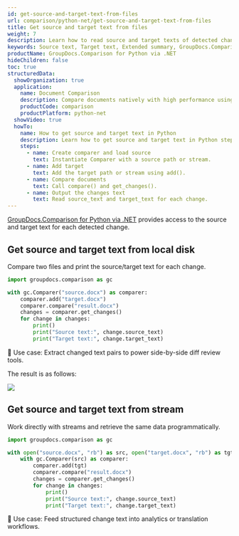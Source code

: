 ```yaml
---
id: get-source-and-target-text-from-files
url: comparison/python-net/get-source-and-target-text-from-files
title: Get source and target text from files
weight: 7
description: Learn how to read source and target texts of detected changes using GroupDocs.Comparison for Python via .NET.
keywords: Source text, Target text, Extended summary, GroupDocs.Comparison Python
productName: GroupDocs.Comparison for Python via .NET
hideChildren: false
toc: true
structuredData:
  showOrganization: true
  application:
    name: Document Comparison
    description: Compare documents natively with high performance using Python and GroupDocs.Comparison for Python via .NET
    productCode: comparison
    productPlatform: python-net
  showVideo: true
  howTo:
    name: How to get source and target text in Python
    description: Learn how to get source and target text in Python step by step
    steps:
      - name: Create comparer and load source
        text: Instantiate Comparer with a source path or stream.
      - name: Add target
        text: Add the target path or stream using add().
      - name: Compare documents
        text: Call compare() and get_changes().
      - name: Output the changes text
        text: Read source_text and target_text for each change.
---
```


[GroupDocs.Comparison for Python via .NET](https://products.groupdocs.com/comparison/python-net) provides access to the source and target text for each detected change.

## Get source and target text from local disk

Compare two files and print the source/target text for each change.

```python
import groupdocs.comparison as gc

with gc.Comparer("source.docx") as comparer:
    comparer.add("target.docx")
    comparer.compare("result.docx")
    changes = comparer.get_changes()
    for change in changes:
        print()
        print("Source text:", change.source_text)
        print("Target text:", change.target_text)
```

🔹 Use case: Extract changed text pairs to power side-by-side diff review tools.

The result is as follows:

![](/comparison/python-net/images/get-source-and-target-text-from-files.png)


## Get source and target text from stream

Work directly with streams and retrieve the same data programmatically.

```python
import groupdocs.comparison as gc

with open("source.docx", "rb") as src, open("target.docx", "rb") as tgt:
    with gc.Comparer(src) as comparer:
        comparer.add(tgt)
        comparer.compare("result.docx")
        changes = comparer.get_changes()
        for change in changes:
            print()
            print("Source text:", change.source_text)
            print("Target text:", change.target_text)
```

🔹 Use case: Feed structured change text into analytics or translation workflows.



